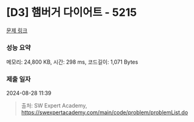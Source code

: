 # [D3] 햄버거 다이어트 - 5215 

[문제 링크](https://swexpertacademy.com/main/code/problem/problemDetail.do?contestProbId=AWT-lPB6dHUDFAVT) 

### 성능 요약

메모리: 24,800 KB, 시간: 298 ms, 코드길이: 1,071 Bytes

### 제출 일자

2024-08-28 11:39



> 출처: SW Expert Academy, https://swexpertacademy.com/main/code/problem/problemList.do